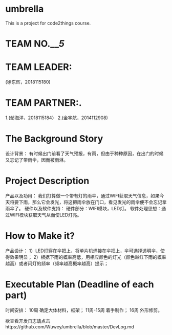 ﻿# umbrella
This is a project for code2things course.

# TEAM NO._______5_____
# TEAM LEADER: 
(徐东辉，2018115180)
# TEAM PARTNER:.
1.(邹海洋，2018115184）
2.(金宇航，2014112908)

# The Background Story
设计背景：
有时候出门前看了天气预报，有雨，但由于种种原因，在出门的时候又忘记了带雨伞，因而被雨淋。

# Project Description
产品以及功用：
我们打算做一个带有灯的雨伞，通过WIFI获取天气信息，如果今天将要下雨，那么它会发光，将这把雨伞放在门口，看见发光的雨伞便不会忘记拿雨伞了。
硬件以及软件支持：
硬件部分：WIFI模块，LED灯。
软件处理思想：通过WIFI模块获取天气从而使LED灯亮。

# How to Make it?
产品设计：
1）LED灯穿在伞把上，将单片机焊接在伞把上，伞可选择透明伞，使得效果明显；
2）根据下雨的概率高低，用相应颜色的灯光（颜色越红下雨的概率越高）或者闪灯的频率（频率越高概率越高）提示；
# Executable Plan (Deadline of each part)
时间安排：
10周 确定大体材料，框架；
11周-15周 着手制作；
16周 外形修剪。

欲查看开发日志请点击https://github.com/Wuwey/umbrella/blob/master/DevLog.md
